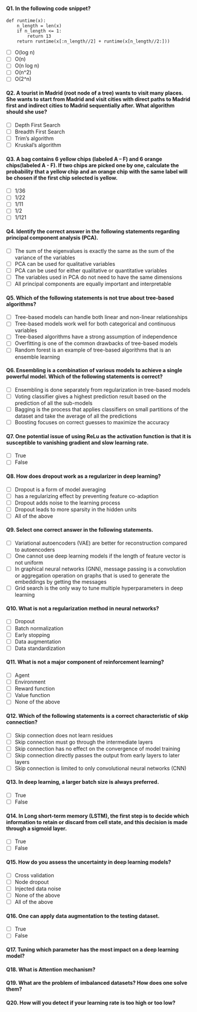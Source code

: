 #### Q1. In the following code snippet?
```
def runtime(x):
    n_length = len(x)
    if n_length <= 1:
        return 13
    return runtime(x[:n_length//2] + runtime(x[n_length//2:]))
```
- [ ] O(log n)
- [ ] O(n)
- [ ] O(n log n)
- [ ] O(n^2)
- [ ] O(2^n)

#### Q2. A tourist in Madrid (root node of a tree) wants to visit many places. She wants to start from Madrid and visit cities with direct paths to Madrid first and indirect cities to Madrid sequentially after. What algorithm should she use?

- [ ] Depth First Search
- [ ] Breadth First Search
- [ ] Trim’s algorithm
- [ ] Kruskal’s algorithm

#### Q3. A bag contains 6 yellow chips (labeled A – F) and 6 orange chips(labeled A - F). If two chips are picked one by one, calculate the probability that a yellow chip and an orange chip with the same label will be chosen if the first chip selected is yellow.

- [ ] 1/36
- [ ] 1/22
- [ ] 1/11
- [ ] 1/2
- [ ] 1/121

#### Q4. Identify the correct answer in the following statements regarding principal component analysis (PCA). 

- [ ] The sum of the eigenvalues is exactly the same as the sum of the variance of the variables
- [ ] PCA can be used for qualitative variables
- [ ] PCA can be used for either qualitative or quantitative variables
- [ ] The variables used in PCA do not need to have the same dimensions
- [ ] All principal components are equally important and interpretable

#### Q5. Which of the following statements is not true about tree-based algorithms?

- [ ] Tree-based models can handle both linear and non-linear relationships
- [ ] Tree-based models work well for both categorical and continuous variables
- [ ] Tree-based algorithms have a strong assumption of independence
- [ ] Overfitting is one of the common drawbacks of tree-based models
- [ ] Random forest is an example of tree-based algorithms that is an ensemble learning

#### Q6. Ensembling is a combination of various models to achieve a single powerful model. Which of the following statements is correct?

- [ ] Ensembling is done separately from regularization in tree-based models
- [ ] Voting classifier gives a highest prediction result based on the prediction of all the sub-models
- [ ] Bagging is the process that applies classifiers on small partitions of the dataset and take the average of all the predictions
- [ ] Boosting focuses on correct guesses to maximize the accuracy

#### Q7. One potential issue of using ReLu as the activation function is that it is susceptible to vanishing gradient and slow learning rate.

- [ ] True
- [ ] False

#### Q8. How does dropout work as a regularizer in deep learning?

- [ ] Dropout is a form of model averaging
- [ ]  has a regularizing effect by preventing feature co-adaption
- [ ] Dropout adds noise to the learning process
- [ ] Dropout leads to more sparsity in the hidden units
- [ ] All of the above

#### Q9. Select one correct answer in the following statements.

- [ ] Variational autoencoders (VAE) are better for reconstruction compared to autoencoders
- [ ] One cannot use deep learning models if the length of feature vector is not uniform
- [ ] In graphical neural networks (GNN), message passing is a convolution or aggregation operation on graphs that is used to generate the embeddings by getting the messages
- [ ] Grid search is the only way to tune multiple hyperparameters in deep learning

#### Q10. What is not a regularization method in neural networks?

- [ ] Dropout
- [ ] Batch normalization
- [ ] Early stopping
- [ ] Data augmentation
- [ ] Data standardization

#### Q11. What is not a major component of reinforcement learning?

- [ ] Agent
- [ ] Environment
- [ ] Reward function
- [ ] Value function
- [ ] None of the above

#### Q12. Which of the following statements is a correct characteristic of skip connection?

- [ ] Skip connection does not learn residues
- [ ] Skip connection must go through the intermediate layers
- [ ] Skip connection has no effect on the convergence of model training
- [ ] Skip connection directly passes the output from early layers to later layers
- [ ] Skip connection is limited to only convolutional neural networks (CNN)

#### Q13. In deep learning, a larger batch size is always preferred.

- [ ] True
- [ ] False

#### Q14. In Long short-term memory (LSTM), the first step is to decide which information to retain or discard from cell state, and this decision is made through a sigmoid layer.

- [ ] True
- [ ] False

#### Q15. How do you assess the uncertainty in deep learning models?

- [ ] Cross validation
- [ ] Node dropout
- [ ] Injected data noise
- [ ] None of the above
- [ ] All of the above

#### Q16. One can apply data augmentation to the testing dataset.

- [ ] True
- [ ] False

#### Q17. Tuning which parameter has the most impact on a deep learning model?

#### Q18. What is Attention mechanism?

#### Q19. What are the problem of imbalanced datasets? How does one solve them?

#### Q20. How will you detect if your learning rate is too high or too low?
